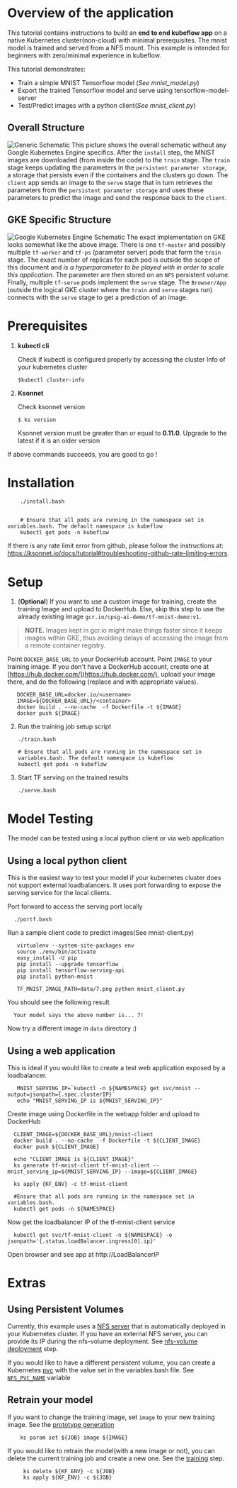 # Overview of the application
This tutorial contains instructions to build an **end to end kubeflow app** on a
native Kubernetes cluster(non-cloud) with minimal prerequisites.  The mnist
model is trained and served from a NFS mount.  This example is intended for
beginners with zero/minimal experience in kubeflow.

This tutorial demonstrates:

* Train a simple MNIST Tensorflow model (*See mnist_model.py*)
* Export the trained Tensorflow model and serve using tensorflow-model-server
* Test/Predict images with a python client(*See mnist_client.py*)

## Overall Structure
![Generic Schematic](pictures/generic_schematic.png?raw=true "Generic Schematic of MNIST application")
This picture shows the overall schematic without any Google Kubernetes Engine
specifics. After the `install` step, the MNIST images are downloaded (from
inside the code) to the `train` stage. The `train` stage keeps updating the
parameters in the `persistent parameter storage`, a storage that persists even
if the containers and the clusters go down. The `client` app sends an image to
the `serve` stage that in turn retrieves the parameters from the `persistent
parameter storage` and uses these parameters to predict the image and send
the response back to the `client`.

## GKE Specific Structure
![Google Kubernetes Engine Schematic](pictures/gke_schematic.png?raw=true "GKE Schematic of MNIST application")
The exact implementation on GKE looks somewhat like the above image. There is
one `tf-master` and possibly multiple `tf-worker` and `tf-ps` (parameter server)
pods that form the `train` stage.
The exact number of replicas for each pod is outside the scope of this document and
_is a hyperparameter to be played with in order to scale this application_.
The parameter are then stored on an `NFS` persistent volume. Finally, multiple
`tf-serve` pods implement the `serve` stage. The `Browser/App` (outside the
logical GKE cluster where the `train` and `serve` stages run) connects with the
`serve` stage to get a prediction of an image.


# Prerequisites

1. **kubectl cli**

   Check if kubectl  is configured properly by accessing the cluster Info of your kubernetes cluster

       $kubectl cluster-info

 2. **Ksonnet**

    Check ksonnet version

        $ ks version

    Ksonnet version must be greater than or equal to **0.11.0**. Upgrade to the latest if it is an older version

If above commands succeeds, you are good to go !


# Installation

        ./install.bash


        # Ensure that all pods are running in the namespace set in variables.bash. The default namespace is kubeflow
        kubectl get pods -n kubeflow

If there is any rate limit error from github, please follow the instructions at:
https://ksonnet.io/docs/tutorial#troubleshooting-github-rate-limiting-errors.


# Setup

1.  (**Optional**) If you want to use a custom image for training, create the training Image and upload to DockerHub. Else, skip this step to use the already existing image `gcr.io/cpsg-ai-demo/tf-mnist-demo:v1`.

> **NOTE.** Images kept in gcr.io might make things faster since it keeps images within GKE, thus avoiding delays of accessing the image
> from a remote container registry.

   Point `DOCKER_BASE_URL` to your DockerHub account. Point `IMAGE` to your training image. If you don't have a DockerHub account,
   create one at [https://hub.docker.com/](https://hub.docker.com/), upload your image there, and do the following
   (replace <username> and <container> with appropriate values).

       DOCKER_BASE_URL=docker.io/<username>
       IMAGE=${DOCKER_BASE_URL}/<container>
       docker build . --no-cache  -f Dockerfile -t ${IMAGE}
       docker push ${IMAGE}


2. Run the training job setup script

       ./train.bash

       # Ensure that all pods are running in the namespace set in variables.bash. The default namespace is kubeflow
       kubectl get pods -n kubeflow

3. Start TF serving on the trained results

       ./serve.bash

# Model Testing

The model can be tested using a local python client or via web application

## Using a local python client

 This is the easiest way to test your model if your kubernetes cluster does not support external loadbalancers. It uses port forwarding to expose the serving service for the local clients.

 Port forward to access the serving port locally

      ./portf.bash


 Run a sample client code to predict images(See mnist-client.py)


       virtualenv --system-site-packages env
       source ./env/bin/activate
       easy_install -U pip
       pip install --upgrade tensorflow
       pip install tensorflow-serving-api
       pip install python-mnist

       TF_MNIST_IMAGE_PATH=data/7.png python mnist_client.py

 You should see the following result

      Your model says the above number is... 7!

 Now try a different image in `data` directory :)

## Using a web application

 This is ideal if you would like to create a test web application exposed by a loadbalancer. 

       MNIST_SERVING_IP=`kubectl -n ${NAMESPACE} get svc/mnist --output=jsonpath={.spec.clusterIP}`
       echo "MNIST_SERVING_IP is ${MNIST_SERVING_IP}"

 Create image using Dockerfile in the webapp folder and upload to DockerHub
     
      CLIENT_IMAGE=${DOCKER_BASE_URL}/mnist-client
      docker build . --no-cache  -f Dockerfile -t ${CLIENT_IMAGE}
      docker push ${CLIENT_IMAGE}

      echo "CLIENT_IMAGE is ${CLIENT_IMAGE}"
      ks generate tf-mnist-client tf-mnist-client --mnist_serving_ip=${MNIST_SERVING_IP} --image=${CLIENT_IMAGE}

      ks apply {KF_ENV} -c tf-mnist-client
      
      #Ensure that all pods are running in the namespace set in variables.bash. 
      kubectl get pods -n ${NAMESPACE}
 
  Now get the loadbalancer IP of the tf-mnist-client service
 
      kubectl get svc/tf-mnist-client -n ${NAMESPACE} -o jsonpath='{.status.loadBalancer.ingress[0].ip}'

  Open browser and see app at http://LoadBalancerIP 
  
  
  # Extras
  
  ## Using Persistent Volumes
       
Currently, this example uses a [NFS server](https://github.com/CiscoAI/kubeflow-workflows/blob/d6d002f674c2201ec449ebd1e1d28fb335a64d1e/mnist/install.bash#L53) that is automatically deployed in your Kubernetes cluster. If you have an external NFS server, you can provide its IP during the nfs-volume deployment. See [nfs-volume deployment](https://github.com/CiscoAI/kubeflow-workflows/blob/d6d002f674c2201ec449ebd1e1d28fb335a64d1e/mnist/install.bash#L61) step.

If you would like to have a different persistent volume, you can create a Kubernetes [pvc](https://kubernetes.io/docs/concepts/storage/persistent-volumes/)  with the value set in the variables.bash file. See [`NFS_PVC_NAME`](https://github.com/CiscoAI/kubeflow-workflows/blob/d6d002f674c2201ec449ebd1e1d28fb335a64d1e/mnist/variables.bash#L19) variable
       

## Retrain your model

     
If you want to change the training image, set `image` to your new training image. See the [prototype generation](https://github.com/CiscoAI/kubeflow-workflows/blob/d6d002f674c2201ec449ebd1e1d28fb335a64d1e/mnist/train.bash#L21)
 
        ks param set ${JOB} image ${IMAGE}
        
 If you would like to retrain the model(with a new image or not), you can delete the current training job and create a new one. See the [training](https://github.com/CiscoAI/kubeflow-workflows/blob/d6d002f674c2201ec449ebd1e1d28fb335a64d1e/mnist/train.bash#L28) step. 

         ks delete ${KF_ENV} -c ${JOB}  
         ks apply ${KF_ENV} -c ${JOB}
    
